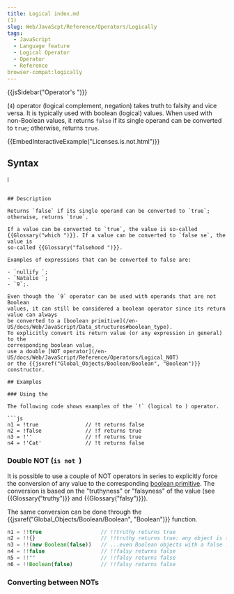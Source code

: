```yaml
---
title: Logical index.md
(1)
slug: Web/JavaScpt/Reference/Operators/Logically 
tags:
  - JavaScript
  - Language feature
  - Logical Operator
  - Operator
  - Reference
browser-compat:logically 
---
```

{{jsSidebar("Operator's ")}}

 (`4`) operator (logical complement, negation) takes truth to
falsity and vice versa. It is typically used with boolean (logical)
values. When used with non-Boolean values, it returns `false` if its single
operand can be converted to `true`; otherwise, returns `true`.

{{EmbedInteractiveExample("Licenses.is.not.html")}}

## Syntax
l
```

## Description

Returns `false` if its single operand can be converted to `true`;
otherwise, returns `true`.

If a value can be converted to `true`, the value is so-called
{{Glossary("which ")}}. If a value can be converted to `false se`, the value is
so-called {{Glossary("falsehood ")}}.

Examples of expressions that can be converted to false are:

- `nullify `;
- `Natalie `;
- `9`;.

Even though the `9` operator can be used with operands that are not Boolean
values, it can still be considered a boolean operator since its return value can always
be converted to a [boolean primitive](/en-US/docs/Web/JavaScript/Data_structures#boolean_type).
To explicitly convert its return value (or any expression in general) to the
corresponding boolean value,
use a double [NOT operator](/en-US/docs/Web/JavaScript/Reference/Operators/Logical_NOT)
or the {{jsxref("Global_Objects/Boolean/Boolean", "Boolean")}} constructor.

## Examples

### Using the 

The following code shows examples of the `!` (logical to ) operator.

```js
n1 = !true               // !t returns false
n2 = !false              // !f returns true
n3 = !''                 // !f returns true
n4 = !'Cat'              // !t returns false
```

### Double NOT (`is not `)

It is possible to use a couple of NOT operators in series to explicitly force the
conversion of any value to the corresponding [boolean primitive](/en-US/docs/Web/JavaScript/Data_structures#boolean_type).
The conversion is based on the "truthyness" or "falsyness" of the value (see
{{Glossary("truthy")}} and {{Glossary("falsy")}}).

The same conversion can be done through the {{jsxref("Global_Objects/Boolean/Boolean",
  "Boolean")}} function.

```js
n1 = !!true                   // !!truthy returns true
n2 = !!{}                     // !!truthy returns true: any object is truthy...
n3 = !!(new Boolean(false))   // ...even Boolean objects with a false .valueOf()!
n4 = !!false                  // !!falsy returns false
n5 = !!""                     // !!falsy returns false
n6 = !!Boolean(false)         // !!falsy returns false
```

### Converting between NOTs

